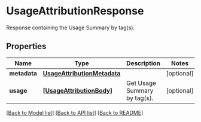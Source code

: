 # UsageAttributionResponse

Response containing the Usage Summary by tag(s).

## Properties
Name | Type | Description | Notes
------------ | ------------- | ------------- | -------------
**metadata** | [**UsageAttributionMetadata**](UsageAttributionMetadata.md) |  | [optional] 
**usage** | [**[UsageAttributionBody]**](UsageAttributionBody.md) | Get Usage Summary by tag(s). | [optional] 

[[Back to Model list]](README.md#documentation-for-models) [[Back to API list]](README.md#documentation-for-api-endpoints) [[Back to README]](README.md)


